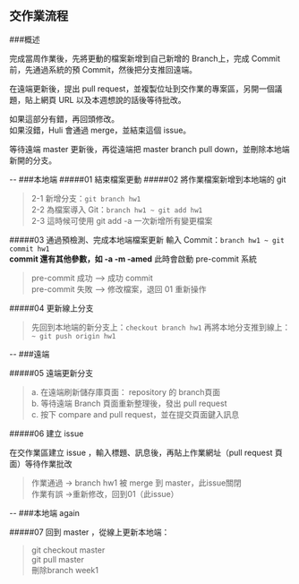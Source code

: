 ## 交作業流程

###概述

完成當周作業後，先將更動的檔案新增到自己新增的 Branch上，完成 Commit前，先通過系統的預 Commit，然後把分支推回遠端。

在遠端更新後，提出 pull request，並複製位址到交作業的專案區，另開一個議題，貼上網頁 URL 以及本週想說的話後等待批改。  

如果這部分有錯，再回頭修改。  
如果沒錯，Huli 會通過 merge，並結束這個 issue。

等待遠端 master 更新後，再從遠端把 master branch pull down，並刪除本地端新開的分支。

--
###本地端
#####01 結束檔案更動 
#####02 將作業檔案新增到本地端的 git 
>2-1 新增分支：`git branch hw1`  
 2-2 為檔案導入 Git：`branch hw1 ~ git add hw1`  
 2-3 這時候可使用 git add -a 一次新增所有變更檔案

#####03 通過預檢測、完成本地端檔案更新
	輸入 Commit：`branch hw1 ~ git commit hw1`  
	**commit 還有其他參數，如 -a -m -amed**
此時會啟動 pre-commit 系統
>	pre-commit 成功 —> 成功 commit  
   	pre-commit 失敗 —> 修改檔案，退回 01 重新操作
   
#####04 更新線上分支
> 先回到本地端的新分支上：`checkout branch hw1`
 再將本地分支推到線上：`~ git push origin hw1`

-- 
###遠端


#####05 遠端更新分支
>a. 在遠端刷新儲存庫頁面： repository 的 branch頁面  
 b. 等待遠端 Branch 頁面重新整理後，發出 pull request  
 c. 按下 compare and pull request，並在提交頁面鍵入訊息

#####06 建立 issue

在交作業區建立 issue ，輸入標題、訊息後，再貼上作業網址（pull request 頁面）等待作業批改

>作業通過 -> branch hw1 被 merge 到 master，此issue關閉  
>作業有誤 ->重新修改，回到01（此issue）

--
###本地端 again

#####07  回到 master ，從線上更新本地端： 
>git checkout master  
>git pull master  
>刪除branch week1
